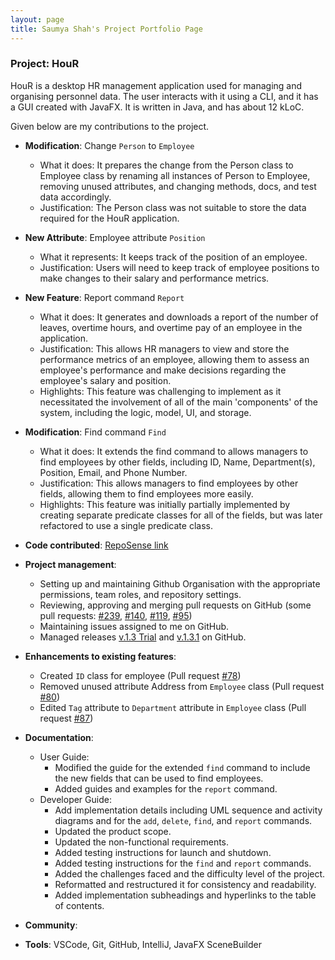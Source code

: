 ```yaml
---
layout: page
title: Saumya Shah's Project Portfolio Page
---
```


### Project: HouR

HouR is a desktop HR management application used for managing and organising personnel data.
The user interacts with it using a CLI, and it has a GUI created with JavaFX.
It is written in Java, and has about 12 kLoC.

Given below are my contributions to the project.

* **Modification**: Change `Person` to `Employee`
    * What it does: It prepares the change from the Person class to Employee class by renaming all instances of Person to Employee, removing unused attributes, and changing methods, docs, and test data accordingly.
    * Justification: The Person class was not suitable to store the data required for the HouR application.

* **New Attribute**: Employee attribute `Position`
    * What it represents: It keeps track of the position of an employee.
    * Justification: Users will need to keep track of employee positions to make changes to their salary and performance metrics.

* **New Feature**: Report command `Report`
    * What it does: It generates and downloads a report of the number of leaves, overtime hours, and overtime pay of an employee in the application.
    * Justification: This allows HR managers to view and store the performance metrics of an employee, allowing them to assess an employee's performance and make decisions regarding the employee's salary and position.
    * Highlights: This feature was challenging to implement as it necessitated the involvement of all of the main 'components' of the system, including the logic, model, UI, and storage.

* **Modification**: Find command `Find`
    * What it does: It extends the find command to allows managers to find employees by other fields, including ID, Name, Department(s), Position, Email, and Phone Number.
    * Justification: This allows managers to find employees by other fields, allowing them to find employees more easily.
    * Highlights: This feature was initially partially implemented by creating separate predicate classes for all of the fields, but was later refactored to use a single predicate class.

* **Code contributed**: [RepoSense link](https://nus-cs2103-ay2324s1.github.io/tp-dashboard/?search=LordSaumya&breakdown=true)

* **Project management**:
  * Setting up and maintaining Github Organisation with the appropriate permissions, team roles, and repository settings.
  * Reviewing, approving and merging pull requests on GitHub (some pull requests: [#239](https://github.com/AY2324S1-CS2103T-W12-1/tp/pull/239), [#140](https://github.com/AY2324S1-CS2103T-W12-1/tp/pull/140), [#119](https://github.com/AY2324S1-CS2103T-W12-1/tp/pull/119), [#95](https://github.com/AY2324S1-CS2103T-W12-1/tp/pull/95))
  * Maintaining issues assigned to me on GitHub.
  * Managed releases [v.1.3 Trial](https://github.com/AY2324S1-CS2103T-W12-1/tp/releases/tag/v1.3.trial) and [v.1.3.1](https://github.com/AY2324S1-CS2103T-W12-1/tp/releases/tag/v1.3.1) on GitHub.

* **Enhancements to existing features**:
  * Created `ID` class for employee (Pull request [#78](https://github.com/AY2324S1-CS2103T-W12-1/tp/pull/78/))
  * Removed unused attribute Address from `Employee` class (Pull request [#80](https://github.com/AY2324S1-CS2103T-W12-1/tp/pull/80))
  * Edited `Tag` attribute to `Department` attribute in `Employee` class (Pull request [#87](https://github.com/AY2324S1-CS2103T-W12-1/tp/pull/87))

* **Documentation**:
    * User Guide:
        * Modified the guide for the extended `find` command to include the new fields that can be used to find employees.
        * Added guides and examples for the `report` command.
    * Developer Guide:
        * Add implementation details including UML sequence and activity diagrams and  for the `add`, `delete`, `find`, and `report` commands.
        * Updated the product scope.
        * Updated the non-functional requirements.
        * Added testing instructions for launch and shutdown.
        * Added testing instructions for the `find` and `report` commands.
        * Added the challenges faced and the difficulty level of the project.
        * Reformatted and restructured it for consistency and readability.
        * Added implementation subheadings and hyperlinks to the table of contents.

* **Community**:

* **Tools**: VSCode, Git, GitHub, IntelliJ, JavaFX SceneBuilder
